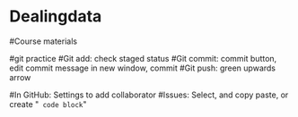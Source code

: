 # Dealingdata
#Course materials

#git practice
#Git add: check staged status
#Git commit: commit button, edit commit message in new window, commit
#Git push: green upwards arrow

#In GitHub: Settings to add collaborator
  #Issues: Select, and copy paste, or create "``` code block```"